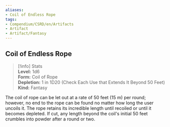 ```yaml
---
aliases:
- Coil of Endless Rope
tags:
- Compendium/CSRD/en/Artifacts
- Artifact
- Artifact/Fantasy
---
```


  
## Coil of Endless Rope  
>[!info] Stats  
> **Level:** 1d6  
> **Form:** Coil of Rope  
> **Depletion:** 1 in 1D20 (Check Each Use that Extends It Beyond 50 Feet)  
> **Kind:** Fantasy
  
The coil of rope can be let out at a rate of 50 feet (15 m) per round; however, no end to the rope can be found no matter how long the user uncoils it. The rope retains its incredible length until recoiled or until it becomes depleted. If cut, any length beyond the coil's initial 50 feet crumbles into powder after a round or two.